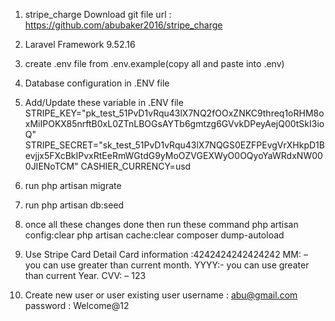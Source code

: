 1. stripe_charge   Download git file url : https://github.com/abubaker2016/stripe_charge

2. Laravel Framework 9.52.16

3. create .env file from .env.example(copy all and paste into .env) 

4. Database configuration in           .ENV file

5. Add/Update these variable in .ENV file 
	STRIPE_KEY="pk_test_51PvD1vRqu43lX7NQ2fOOxZNKC9threq1oRHM8oxMiIPOKX85nrftB0xL0ZTnLBOGsAYTb6gmtzg6GVvkDPeyAejQ00tSkI3ioQ"
	STRIPE_SECRET="sk_test_51PvD1vRqu43lX7NQGS0EZFPEvgVrXHkpD1Bevjjx5FXcBkIPvxRtEeRmWGtdG9yMoOZVGEXWyO0OQyoYaWRdxNW000JIENoTCM"
	CASHIER_CURRENCY=usd
6. run php artisan migrate
7. run php artisan db:seed

8. once all these changes done then run these command
	php artisan config:clear
	php artisan cache:clear
	composer dump-autoload

9. Use Stripe Card Detail
	Card information :4242424242424242
	MM: – you can use greater than current month.
	YYYY:- you can use greater than current Year.
	CVV: – 123
10. Create new user or user existing user
	username : abu@gmail.com
	password : Welcome@12
